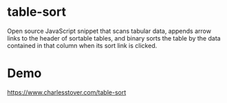 # table-sort
Open source JavaScript snippet that scans tabular data, appends arrow links to the header of sortable tables, and binary sorts the table by the data contained in that column when its sort link is clicked.

# Demo
https://www.charlesstover.com/table-sort
